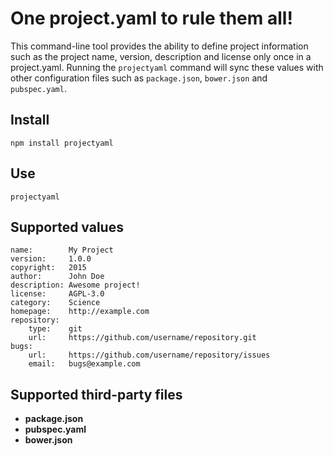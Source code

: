 One project.yaml to rule them all!
==================================
This command-line tool provides the ability to define project information such
as the project name, version, description and license only once in a
project.yaml. Running the `projectyaml` command will sync these values with
other configuration files such as `package.json`, `bower.json` and
`pubspec.yaml`.

Install
-------
```
npm install projectyaml
```

Use
---
```
projectyaml
```

Supported values
----------------
```
name:        My Project
version:     1.0.0
copyright:   2015
author:      John Doe
description: Awesome project!
license:     AGPL-3.0
category:    Science
homepage:    http://example.com
repository:
    type:    git
    url:     https://github.com/username/repository.git
bugs:
    url:     https://github.com/username/repository/issues
    email:   bugs@example.com
```

Supported third-party files
---------------------------
- **package.json**
- **pubspec.yaml**
- **bower.json**
